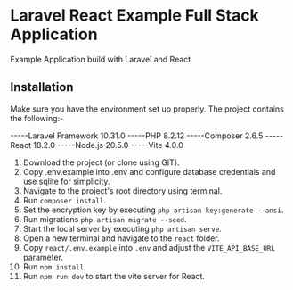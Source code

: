 # Laravel React Example Full Stack Application
Example Application build with Laravel and React

## Installation 
Make sure you have the environment set up properly. The project contains the following:-

-----Laravel Framework 10.31.0
-----PHP 8.2.12
-----Composer 2.6.5
-----React 18.2.0
-----Node.js 20.5.0
-----Vite 4.0.0


1. Download the project (or clone using GIT).
2. Copy .env.example into .env and configure database credentials and use sqlite for simplicity.
3. Navigate to the project's root directory using terminal.
4. Run `composer install`.
5. Set the encryption key by executing `php artisan key:generate --ansi`.
6. Run migrations `php artisan migrate --seed`.
7. Start the local server by executing `php artisan serve`.
8. Open a new terminal and navigate to the `react` folder.
9. Copy `react/.env.example` into `.env` and adjust the `VITE_API_BASE_URL` parameter.
10. Run `npm install`.
11. Run `npm run dev` to start the vite server for React.
